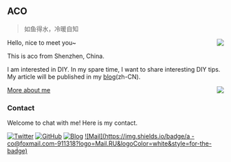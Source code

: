 ## ACO

> 如鱼得水，冷暖自知

<a href="#">
  <img align="right" src="https://github-readme-stats.vercel.app/api?username=wwvvv&show_icons=true&hide_border=false&icon_color=ffb90f&title_color=586069&count_private=true&include_all_commits=true">
</a>

Hello, nice to meet you~

This is aco from Shenzhen, China.

I am interested in DIY. In my spare time, I want to share interesting DIY tips. My article will be published in my [blog](https://ddli.cn)(zh-CN).

<a href="#">
  <img align="right" src="https://github-readme-stats.vercel.app/api/top-langs/?username=wwvvv&layout=compact">
</a>


[More about me](https://ddli.cn)

### Contact
Welcome to chat with me! Here is my contact.

[![Twitter](https://img.shields.io/badge/dynamic/json?color=1DA1F2&label=Twitter&logo=twitter&query=%24.data.totalSubs&url=https%3A%2F%2Fapi.spencerwoo.com%2Fsubstats%2F%3Fsource%3Dtwitter%26queryKey%3D_erek&style=for-the-badge)](https://twitter.com/_erek)
[![GitHub](https://img.shields.io/badge/dynamic/json?logo=github&label=GitHub&color=181717&style=for-the-badge&query=$.data.totalSubs&url=https%3a%2f%2fapi.spencerwoo.com%2fsubstats%2f%3fsource%3dgithub%26queryKey%3dwwvvv)](https://github.com/wwvvv)
[![Blog](https://img.shields.io/badge/dynamic/json?logo=hexo&color=0E83CD&label=Blog&query=$.data.totalSubs&style=for-the-badge&url=https%3a%2f%2fapi.spencerwoo.com%2fsubstats%2f%3fsource%3dfeedly%26queryKey%3dhttps%3a%2f%2fddli.cn%2ffeed%2findex.xml%26source%3dinoreader%26queryKey%3dhttps%3a%2f%2fblog.ichr.me%2fatom.xml)](https://ddli.cn/)
[![Mail](https://img.shields.io/badge/a - co@foxmail.com-911318?logo=Mail.RU&logoColor=white&style=for-the-badge)](mailto:a-co@foxmail.com)
